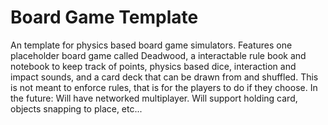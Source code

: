 # Board Game Template
An template for physics based board game simulators.
Features one placeholder board game called Deadwood, a interactable rule book and notebook to keep track of points, physics based dice, interaction and impact sounds, and a card deck that can be drawn from and shuffled. This is not meant to enforce rules, that is for the players to do if they choose.
In the future:
  Will have networked multiplayer.
  Will support holding card, objects snapping to place, etc... 
